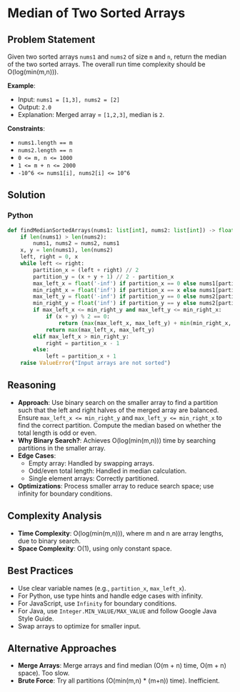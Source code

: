 # Median of Two Sorted Arrays

## Problem Statement
Given two sorted arrays `nums1` and `nums2` of size `m` and `n`, return the median of the two sorted arrays. The overall run time complexity should be O(log(min(m,n))).

**Example**:
- Input: `nums1 = [1,3], nums2 = [2]`
- Output: `2.0`
- Explanation: Merged array = `[1,2,3]`, median is `2`.

**Constraints**:
- `nums1.length == m`
- `nums2.length == n`
- `0 <= m, n <= 1000`
- `1 <= m + n <= 2000`
- `-10^6 <= nums1[i], nums2[i] <= 10^6`

## Solution

### Python
```python
def findMedianSortedArrays(nums1: list[int], nums2: list[int]) -> float:
    if len(nums1) > len(nums2):
        nums1, nums2 = nums2, nums1
    x, y = len(nums1), len(nums2)
    left, right = 0, x
    while left <= right:
        partition_x = (left + right) // 2
        partition_y = (x + y + 1) // 2 - partition_x
        max_left_x = float('-inf') if partition_x == 0 else nums1[partition_x - 1]
        min_right_x = float('inf') if partition_x == x else nums1[partition_x]
        max_left_y = float('-inf') if partition_y == 0 else nums2[partition_y - 1]
        min_right_y = float('inf') if partition_y == y else nums2[partition_y]
        if max_left_x <= min_right_y and max_left_y <= min_right_x:
            if (x + y) % 2 == 0:
                return (max(max_left_x, max_left_y) + min(min_right_x, min_right_y)) / 2
            return max(max_left_x, max_left_y)
        elif max_left_x > min_right_y:
            right = partition_x - 1
        else:
            left = partition_x + 1
    raise ValueError("Input arrays are not sorted")
```

## Reasoning
- **Approach**: Use binary search on the smaller array to find a partition such that the left and right halves of the merged array are balanced. Ensure `max_left_x <= min_right_y` and `max_left_y <= min_right_x` to find the correct partition. Compute the median based on whether the total length is odd or even.
- **Why Binary Search?**: Achieves O(log(min(m,n))) time by searching partitions in the smaller array.
- **Edge Cases**:
  - Empty array: Handled by swapping arrays.
  - Odd/even total length: Handled in median calculation.
  - Single element arrays: Correctly partitioned.
- **Optimizations**: Process smaller array to reduce search space; use infinity for boundary conditions.

## Complexity Analysis
- **Time Complexity**: O(log(min(m,n))), where m and n are array lengths, due to binary search.
- **Space Complexity**: O(1), using only constant space.

## Best Practices
- Use clear variable names (e.g., `partition_x`, `max_left_x`).
- For Python, use type hints and handle edge cases with infinity.
- For JavaScript, use `Infinity` for boundary conditions.
- For Java, use `Integer.MIN_VALUE/MAX_VALUE` and follow Google Java Style Guide.
- Swap arrays to optimize for smaller input.

## Alternative Approaches
- **Merge Arrays**: Merge arrays and find median (O(m + n) time, O(m + n) space). Too slow.
- **Brute Force**: Try all partitions (O(min(m,n) * (m+n)) time). Inefficient.